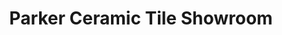 ---
title: "Parker Ceramic Tile Showroom"
url: /gateshead/parker-ceramic-tile-showroom/
shop: interior decoration
---